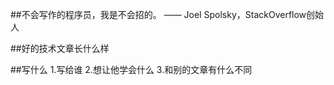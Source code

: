 ##不会写作的程序员，我是不会招的。 —— Joel Spolsky，StackOverflow创始人

##好的技术文章长什么样

##写什么
1.写给谁
2.想让他学会什么
3.和别的文章有什么不同
